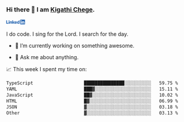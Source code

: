 ### Hi there 👋 I am [Kigathi Chege](https://www.google.com/search?q=kigathi+chege).

<!-- [![LinkedIn](/Linkedin-logo-png.png)]([link to your URL](https://www.linkedin.com/in/kigathi/)) -->

[<img alt="alt_text" width="50px" src="Linkedin-logo-png.png" />](https://www.linkedin.com/in/kigathi/)

I do code.
I sing for the Lord.
I search for the day.

<!-- Glad to see you here!  -->
<!-- 
${kigathi-chege}.${your.repo.id}
![visitors](https://visitor-badge.glitch.me/badge?page_id=page.id) 
-->

<!--
**kigathi-chege/kigathi-chege** is a ✨ _special_ ✨ repository because its `README.md` (this file) appears on your GitHub profile.

Here are some ideas to get you started:
-->

- 🔭 I’m currently working on something awesome.
<!--
- 🌱 I’m currently learning SpringBoot.
- 👯 I’m looking to collaborate on a Django project.
- 🤔 I’m looking for help with payment schemes.
-->
- 💬 Ask me about anything.
<!--
- 📫 How to reach me: [Gmail](mailto:chegekigathi@gmail.com)
- ⚡ Fun fact: I am a Priest ✝️
-->

<!-- 
📊️ My Github stats

<img height="180em" src="https://github-readme-stats.vercel.app/api?username=kigathi-chege&show_icons=true&hide_border=true&&count_private=true&include_all_commits=true" />
-->

📈️ This week I spent my time on:

<!--START_SECTION:waka-->

```text
TypeScript                   ███████████████░░░░░░░░░░   59.75 %
YAML                         ███▓░░░░░░░░░░░░░░░░░░░░░   15.11 %
JavaScript                   ██▓░░░░░░░░░░░░░░░░░░░░░░   10.02 %
HTML                         █▓░░░░░░░░░░░░░░░░░░░░░░░   06.99 %
JSON                         ▓░░░░░░░░░░░░░░░░░░░░░░░░   03.18 %
Other                        ▓░░░░░░░░░░░░░░░░░░░░░░░░   03.13 %
```

<!--END_SECTION:waka-->
